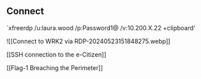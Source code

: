 ## Connect
`xfreerdp /u:laura.wood /p:Password1@ /v:10.200.X.22 +clipboard'

![[Connect to WRK2 via RDP-20240523151848275.webp]]

[[SSH connection to the e-Citizen]]

[[Flag-1 Breaching the Perimeter]]


